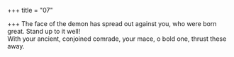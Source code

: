 +++
title = "07"

+++
The face of the demon has spread out against you, who were born  great. Stand up to it well!  
With your ancient, conjoined comrade, your mace, o bold one, thrust  these away.  